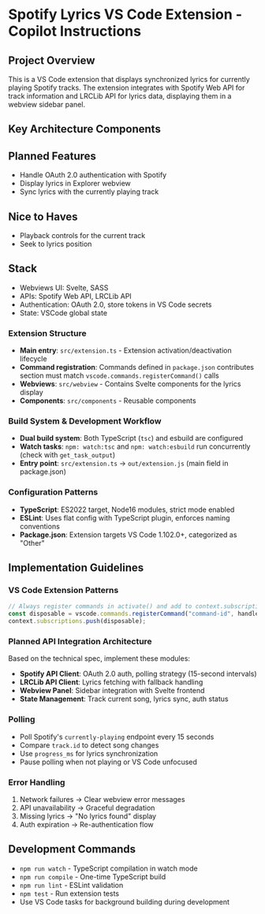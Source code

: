 # Spotify Lyrics VS Code Extension - Copilot Instructions

## Project Overview

This is a VS Code extension that displays synchronized lyrics for currently playing Spotify tracks. The extension integrates with Spotify Web API for track information and LRCLib API for lyrics data, displaying them in a webview sidebar panel.

## Key Architecture Components

## Planned Features

- Handle OAuth 2.0 authentication with Spotify
- Display lyrics in Explorer webview
- Sync lyrics with the currently playing track

## Nice to Haves

- Playback controls for the current track
- Seek to lyrics position

## Stack

- Webviews UI: Svelte, SASS
- APIs: Spotify Web API, LRCLib API
- Authentication: OAuth 2.0, store tokens in VS Code secrets
- State: VSCode global state

### Extension Structure

- **Main entry**: `src/extension.ts` - Extension activation/deactivation lifecycle
- **Command registration**: Commands defined in `package.json` contributes section must match `vscode.commands.registerCommand()` calls
- **Webviews**: `src/webview` - Contains Svelte components for the lyrics display
- **Components**: `src/components` - Reusable components

### Build System & Development Workflow

- **Dual build system**: Both TypeScript (`tsc`) and esbuild are configured
- **Watch tasks**: `npm: watch:tsc` and `npm: watch:esbuild` run concurrently (check with `get_task_output`)
- **Entry point**: `src/extension.ts` → `out/extension.js` (main field in package.json)

### Configuration Patterns

- **TypeScript**: ES2022 target, Node16 modules, strict mode enabled
- **ESLint**: Uses flat config with TypeScript plugin, enforces naming conventions
- **Package.json**: Extension targets VS Code 1.102.0+, categorized as "Other"

## Implementation Guidelines

### VS Code Extension Patterns

```typescript
// Always register commands in activate() and add to context.subscriptions
const disposable = vscode.commands.registerCommand("command-id", handler);
context.subscriptions.push(disposable);
```

### Planned API Integration Architecture

Based on the technical spec, implement these modules:

- **Spotify API Client**: OAuth 2.0 auth, polling strategy (15-second intervals)
- **LRCLib API Client**: Lyrics fetching with fallback handling
- **Webview Panel**: Sidebar integration with Svelte frontend
- **State Management**: Track current song, lyrics sync, auth status

### Polling

- Poll Spotify's `currently-playing` endpoint every 15 seconds
- Compare `track.id` to detect song changes
- Use `progress_ms` for lyrics synchronization
- Pause polling when not playing or VS Code unfocused

### Error Handling

1. Network failures → Clear webview error messages
2. API unavailability → Graceful degradation
3. Missing lyrics → "No lyrics found" display
4. Auth expiration → Re-authentication flow

## Development Commands

- `npm run watch` - TypeScript compilation in watch mode
- `npm run compile` - One-time TypeScript build
- `npm run lint` - ESLint validation
- `npm test` - Run extension tests
- Use VS Code tasks for background building during development
